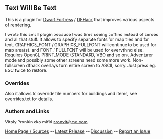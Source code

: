 ## Text Will Be Text ##

This is a plugin for [Dwarf Fortress](http://bay12games.com) / [DFHack](http://github.com/dfhack/dfhack) that improves various aspects of rendering.

I wrote this small plugin because I was tired seeing coffins instead of zeroes and all that stuff. It allows to specify separate fonts for map tiles and for text. GRAPHICS\_FONT / GRAPHICS\_FULLFONT will continue to be used for map area(s), and FONT / FULLFONT will be used for everything else. Requires OpenGL PRINT_MODE (STANDARD, VBO and so on). Adventurer mode and possibly some other screens need some more work. Non-fullscreen dfhack overlays turn entire screen to ASCII, sorry. Just press eg. ESC twice to restore.

### Overrides ###

Also it allows to override tile numbers for buildings and items, see overrides.txt for details.

### Authors and Links ###

Vitaly Pronkin aka mifki <pronvit@me.com>

[Home Page / Sources](https://github.com/mifki/df-twbt) -- [Latest Release](https://github.com/mifki/df-twbt/releases) -- [Discussion](http://www.bay12forums.com/smf/index.php?topic=138754.0) -- [Report an Issue](https://github.com/mifki/df-twbt/issues)